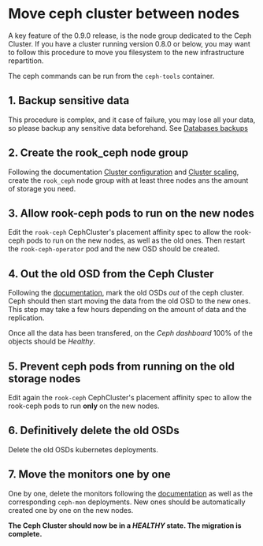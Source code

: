 # Move ceph cluster between nodes

A key feature of the 0.9.0 release, is the node group dedicated to the Ceph Cluster. If you have a cluster running version 0.8.0 or below, you may want to follow this procedure to move you filesystem to the new infrastructure repartition.

The ceph commands can be run from the `ceph-tools` container.


## 1. Backup sensitive data

This procedure is complex, and it case of failure, you may lose all your data, so please backup any sensitive data beforehand. See [Databases backups](./Databases%20backups.md)

## 2. Create the rook_ceph node group

Following the documentation [Cluster configuration](./Cluster%20configuration.md) and [Cluster scaling](./Cluster%20scaling.md), create the `rook_ceph` node group with at least three nodes ans the amount of storage you need.

## 3. Allow rook-ceph pods to run on the new nodes

Edit the `rook-ceph` CephCluster's placement affinity spec to allow the rook-ceph pods to run on the new nodes, as well as the old ones. Then restart the `rook-ceph-operator` pod and the new OSD should be created.

## 4. Out the old OSD from the Ceph Cluster

Following the [documentation](https://docs.ceph.com/en/latest/rados/operations/add-or-rm-osds/), mark the old OSDs *out* of the ceph cluster. Ceph should then start moving the data from the old OSD to the new ones. This step may take a few hours depending on the amount of data and the replication.

Once all the data has been transfered, on the *Ceph dashboard* 100% of the objects should be *Healthy*.

## 5. Prevent ceph pods from running on the old storage nodes

Edit again the `rook-ceph` CephCluster's placement affinity spec to allow the rook-ceph pods to run **only** on the new nodes.

## 6. Definitively delete the old OSDs

Delete the old OSDs kubernetes deployments.

## 7. Move the monitors one by one

One by one, delete the monitors following the [documentation](https://docs.ceph.com/en/latest/rados/operations/add-or-rm-mons/) as well as the corresponding `ceph-mon` deployments. New ones should be automatically created one by one on the new nodes.

**The Ceph Cluster should now be in a *HEALTHY* state. The migration is complete.**
